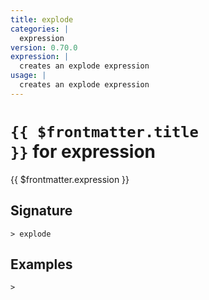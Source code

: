 ```yaml
---
title: explode
categories: |
  expression
version: 0.70.0
expression: |
  creates an explode expression
usage: |
  creates an explode expression
---
```


# <code>{{ $frontmatter.title }}</code> for expression

<div class='command-title'>{{ $frontmatter.expression }}</div>

## Signature

```> explode ```

## Examples


```shell
>
```
